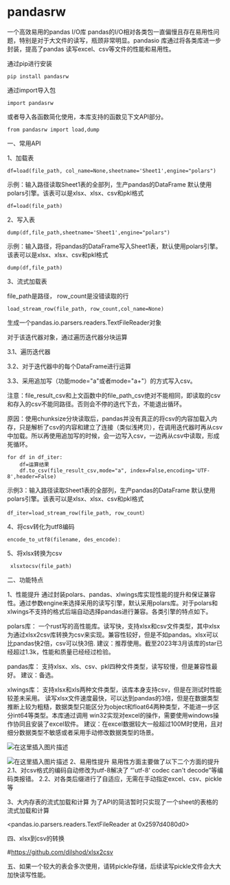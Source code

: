 # pandasrw
一个高效易用的pandas  I/O库
pandas的I/O相对各类包一直偏慢且存在易用性问题，特别是对于大文件的读写，瓶颈非常明显。pandasio 库通过将各类库进一步封装，提高了pandas 读写excel、csv等文件的性能和易用性。

通过pip进行安装

```
pip install pandasrw
```

通过import导入包

```
import pandasrw
```

或者导入各函数简化使用，本库支持的函数见下文API部分。

```
from pandasrw import load,dump
```

一、常用API

1、加载表

```
df=load(file_path, col_name=None,sheetname='Sheet1',engine="polars")
```
示例：输入路径读取Sheet1表的全部列，生产pandas的DataFrame 默认使用polars引擎。该表可以是xlsx、xlsx、csv和pkl格式

```
df=load(file_path)
```

2、写入表

```
dump(df,file_path,sheetname='Sheet1',engine="polars")
```
示例：输入路径，将pandas的DataFrame写入Sheet1表，默认使用polars引擎。该表可以是xlsx、xlsx、csv和pkl格式

```
dump(df,file_path)
```
3、流式加载表

file_path是路径， row_count是没错读取的行
```
load_stream_row(file_path, row_count,col_name=None)
```
生成一个pandas.io.parsers.readers.TextFileReader对象

对于该迭代器对象，通过遍历迭代器分块运算

3.1、遍历迭代器

3.2、对于迭代器中的每个DataFrame进行运算

3.3、采用追加写（功能mode="a"或者mode="a+"）的方式写入csv。

注意：file_result_csv和上文函数中的file_path_csv绝对不能相同，即读取的csv和存入的csv不能同路径。否则会不停的迭代下去，不能退出循环。

原因：使用chunksize分块读取后，pandas并没有真正的将csv的内容加载入内存，只是解析了csv的内容和建立了连接（类似浅拷贝），在调用迭代器时再从csv中加载。所以再使用追加写的时候，会一边写入csv，一边再从csv中读取，形成死循环。

```
for df in df_iter:
    df=运算结果
    df.to_csv(file_result_csv,mode="a", index=False,encoding='UTF-8',header=False)
```

示例3：输入路径读取Sheet1表的全部列，生产pandas的DataFrame 默认使用polars引擎。该表可以是xlsx、xlsx、csv和pkl格式

```
df_iter=load_stream_row(file_path, row_count）
```
4、将csv转化为utf8编码

```
encode_to_utf8(filename, des_encode):
```
5、将xlsx转换为csv

```
 xlsxtocsv(file_path)
```

二、功能特点

1、性能提升
通过封装polars、pandas、xlwings库实现性能的提升和保证兼容性。通过参数engine来选择采用的读写引擎，默认采用polars库。对于polars和xlwings不支持的格式后端自动选择pandas进行兼容。各类引擎的特点如下。

polars库：
一个rust写的高性能库。读写快，支持xlsx和csv文件类型，其中xlsx为通过xlsx2csv库转换为csv来实现。兼容性较好，但是不如pandas。xlsx可以比pandas快2倍，csv可以快3倍.
建议：推荐使用。截至2023年3月该库的star已经超过1.3k，性能和质量已经经过检验。

pandas库：
支持xlsx、xls、csv、pkl四种文件类型，读写较慢，但是兼容性最好。
建议：备选。

xlwings库：
支持xlsx和xls两种文件类型，该库本身支持csv，但是在测试时性能较差未采用。
读写xlsx文件速度最快，可以达到pandas的3倍，但是在数据类型推断上较为粗糙，数据类型只能区分为object和float64两种类型，不能进一步区分int64等类型。本库通过调用 win32实现对excel的操作，需要使用windows操作协同且安装了excel软件。
建议：在excel数据较大一般超过100M时使用，且对细分数据类型不敏感或者采用手动修改数据类型的场景。


![在这里插入图片描述](https://img-blog.csdnimg.cn/cf1423ada429433e9a775beba2435e86.png#pic_center)


![在这里插入图片描述](https://img-blog.csdnimg.cn/b8347a47a68d419bbfaaa02f58126e9a.png#pic_center)
2、易用性提升
易用性方面主要做了以下二个方面的提升
2.1、对csv格式的编码自动修改为utf-8解决了 “'utf-8' codec can't decode”等编码类报错。
2.2、对各类后缀进行了自适应，无需在手动指定excel、csv、pickle等

3、大内存表的流式加载和计算
为了API的简洁暂时只实现了一个sheet的表格的流式加载和计算

<pandas.io.parsers.readers.TextFileReader at 0x2597d4080d0>

四、xlsx到csv的转换

#https://github.com/dilshod/xlsx2csv


五、如果一个较大的表会多次使用，请转pickle存储，后续读写pickle文件会大大加快读写性能。
